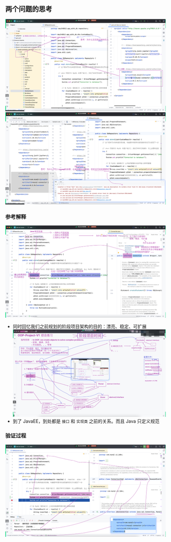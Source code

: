 ## 两个问题的思考
![img.png](img.png)
![img_1.png](img_1.png)
### 参考解释
![img_2.png](img_2.png)
- 同时回忆我们之前规划的阶段项目架构的目的：漂亮、稳定、可扩展
![img_3.png](img_3.png)
- 到了 JavaEE，到处都是 `接口` 和 `实现类` 之前的关系。而且 Java 只定义规范

### 验证过程
![img_4.png](img_4.png)

